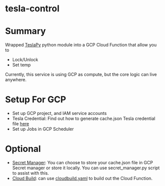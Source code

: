# tesla-control

# Summary
Wrapped [TeslaPy](https://github.com/tdorssers/TeslaPy) python module into a GCP Cloud Function that allow you to
- Lock/Unlock
- Set temp

Currently, this service is using GCP as compute, but the core logic can live anywhere.

# Setup For GCP
- Set up GCP project, and IAM service accounts
- Tesla Credential: Find out how to generate cache.json Tesla credential file [here](https://github.com/tdorssers/TeslaPy)
- Set up Jobs in GCP Scheduler 


# Optional
- [Secret Manager](gcp/secret_manager.py): You can choose to store your cache.json file in GCP Secret manager or store it locally. You can use secret_manager.py script to assist with this.
- [Cloud Build](gcp/cloudbuild.yaml): can use [cloudbuild.yaml](gcp/cloudbuild.yaml) to build out the Cloud Function.
